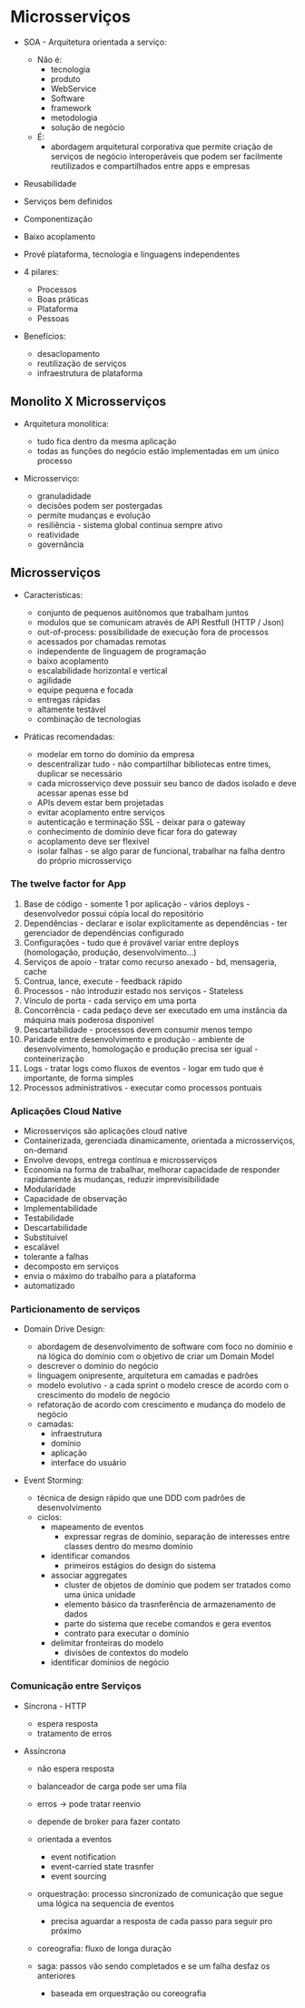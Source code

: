 # Microsserviços

- SOA - Arquitetura orientada a serviço:
  - Não é:
    - tecnologia
    - produto
    - WebService
    - Software
    - framework
    - metodologia
    - solução de negócio
  - É:
    - abordagem arquitetural corporativa que permite criação de serviços de negócio interoperáveis que podem ser facilmente reutilizados e compartilhados entre apps e empresas

- Reusabilidade
- Serviços bem definidos
- Componentização
- Baixo acoplamento
- Provê plataforma, tecnologia e linguagens independentes

- 4 pilares: 
  - Processos
  - Boas práticas
  - Plataforma
  - Pessoas

- Benefícios:
  - desaclopamento
  - reutilização de serviços
  - infraestrutura de plataforma

## Monolito X Microsserviços

- Arquitetura monolítica:
  - tudo fica dentro da mesma aplicação
  - todas as funções do negócio estão implementadas em um único processo

- Microsserviço:
  - granuladidade
  - decisões podem ser postergadas
  - permite mudanças e evolução
  - resiliência - sistema global continua sempre ativo
  - reatividade
  - governância
  
## Microsserviços

- Características:
  - conjunto de pequenos auitônomos que trabalham juntos
  - modulos que se comunicam através de API Restfull (HTTP / Json)
  - out-of-process: possibilidade de execução fora de processos
  - acessados por chamadas remotas
  - independente de linguagem de programação
  - baixo acoplamento
  - escalabilidade horizontal e vertical
  - agilidade
  - equipe pequena e focada
  - entregas rápidas
  - altamente testável
  - combinação de tecnologias

- Práticas recomendadas:
  - modelar em torno do domínio da empresa
  - descentralizar tudo - não compartilhar bibliotecas entre times, duplicar se necessário
  - cada microsserviço deve possuir seu banco de dados isolado e deve acessar apenas esse bd
  - APIs devem estar bem projetadas
  - evitar acoplamento entre serviços
  - autenticação e terminação SSL - deixar para o gateway
  - conhecimento de domínio deve ficar fora do gateway
  - acoplamento deve ser flexível
  - isolar falhas - se algo parar de funcional, trabalhar na falha dentro do próprio microsserviço

### The twelve factor for App

  1. Base de código 
    - somente 1 por aplicação
    - vários deploys
    - desenvolvedor possui cópia local do repositório
  2. Dependências
    - declarar e isolar explicitamente as dependências
    - ter gerenciador de dependências configurado
  3. Configurações
    - tudo que é provável variar entre deploys (homologação, produção, desenvolvimento...)
  4. Serviços de apoio
    - tratar como recurso anexado
    - bd, mensageria, cache
  5. Contrua, lance, execute
    - feedback rápido
  6. Processos
    - não introduzir estado nos serviços - Stateless
  7. Vínculo de porta
    - cada serviço em uma porta
  8. Concorrência
    - cada pedaço deve ser executado em uma instância da máquina mais poderosa disponível
  9. Descartabilidade
    - processos devem consumir menos tempo
  10. Paridade entre desenvolvimento e produção
    - ambiente de desenvolvimento, homologação e produção precisa ser igual
    - conteinerização
  11. Logs
    - tratar logs como fluxos de eventos
    - logar em tudo que é importante, de forma simples
  12. Processos administrativos
    - executar como processos pontuais

### Aplicações Cloud Native

  - Microsserviços são aplicações cloud native
  - Containerizada, gerenciada dinamicamente, orientada a microsserviços, on-demand
  - Envolve devops, entrega contínua e microsserviços
  - Economia na forma de trabalhar, melhorar capacidade de responder rapidamente às mudanças, reduzir imprevisibilidade
  - Modularidade
  - Capacidade de observação
  - Implementabilidade
  - Testabilidade
  - Descartabilidade
  - Substituível
  - escalável
  - tolerante a falhas
  - decomposto em serviços
  - envia o máximo do trabalho para a plataforma
  - automatizado

### Particionamento de serviços

- Domain Drive Design:
  - abordagem de desenvolvimento de software com foco no domínio e na lógica do domínio com o objetivo de criar um Domain Model
  - descrever o domínio do negócio
  - linguagem onipresente, arquitetura em camadas e padrões
  - modelo evolutivo - a cada sprint o modelo cresce de acordo com o crescimento do modelo de negócio
  - refatoração de acordo com crescimento e mudança do modelo de negócio
  - camadas: 
    - infraestrutura
    - domínio
    - aplicação
    - interface do usuário

- Event Storming:
  - técnica de design rápido que une DDD com padrões de desenvolvimento
  - ciclos:
    - mapeamento de eventos
      - expressar regras de domínio, separação de interesses entre classes dentro do mesmo domínio
    - identificar comandos
      - primeiros estágios do design do sistema
    - associar aggregates
      - cluster de objetos de domínio que podem ser tratados como uma única unidade
      - elemento básico da trasnferência de armazenamento de dados
      - parte do sistema que recebe comandos e gera eventos
      - contrato para executar o domínio
    - delimitar fronteiras do modelo
      - divisões de contextos do modelo
    - identificar domínios de negócio

### Comunicação entre Serviços

- Síncrona - HTTP
  - espera resposta
  - tratamento de erros

- Assíncrona
  - não espera resposta
  - balanceador de carga pode ser uma fila
  - erros -> pode tratar reenvio
  - depende de broker para fazer contato
  - orientada a eventos 
    - event notification
    - event-carried state trasnfer
    - event sourcing

  - orquestração: processo sincronizado de comunicação que segue uma lógica na sequencia de eventos
    - precisa aguardar a resposta de cada passo para seguir pro próximo
  - coreografia: fluxo de longa duração
  
  - saga: passos vão sendo completados e se um falha desfaz os anteriores
    - baseada em orquestração ou coreografia